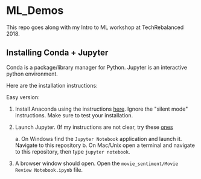 # ML_Demos

This repo goes along with my Intro to ML workshop at TechRebalanced 2018.

## Installing Conda + Jupyter

Conda is a package/library manager for Python. Jupyter is an interactive python environment.

Here are the installation instructions:

Easy version:

1. Install Anaconda using the instructions [here](https://conda.io/docs/user-guide/install/index.html#regular-installation).
Ignore the "silent mode" instructions. Make sure to test your installation.

2. Launch Jupyter. (If my instructions are not clear, try these [ones](https://jupyter-notebook-beginner-guide.readthedocs.io/en/latest/execute.html)

    a. On Windows find the `Jupyter Notebook` application and launch it. Navigate to this repository
    b. On Mac/Unix open a terminal and navigate to this repository, then type `jupyter notebook`.
    
3. A browser window should open. Open the `movie_sentiment/Movie Review Notebook.ipynb` file.


